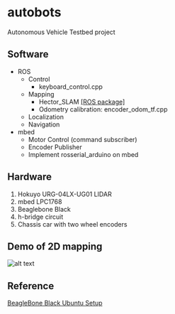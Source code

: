 # autobots
Autonomous Vehicle Testbed project
## Software
* ROS
  * Control
    * keyboard_control.cpp
  * Mapping
    * Hector_SLAM  [[ROS package]](http://wiki.ros.org/hector_slam)
    * Odometry calibration: encoder_odom_tf.cpp
  * Localization
  * Navigation
* mbed
  * Motor Control (command subscriber)
  * Encoder Publisher
  * Implement rosserial_arduino on mbed

## Hardware
  1. Hokuyo URG-04LX-UG01 LIDAR
  2. mbed LPC1768
  3. Beaglebone Black
  4. h-bridge circuit
  5. Chassis car with two wheel encoders

## Demo of 2D mapping
![alt text](https://github.com/snugglelamb/autobots/blob/master/resources/mlab_mapping_gif.gif "2D mapping of mlab")

## Reference
 [BeagleBone Black Ubuntu Setup](http://rayhightower.com/blog/2014/01/02/beaglebone-black-ubuntu-part-1/)
